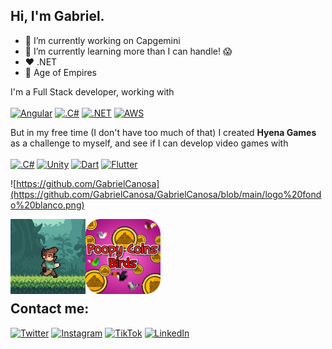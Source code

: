 ## Hi, I'm Gabriel.

- 🔭 I’m currently working on Capgemini
- 🌱 I’m currently learning more than I can handle! 😱
- ❤️ .NET
- 🤟  Age of Empires

I'm a Full Stack developer, working with  
</br>
[![Angular](https://img.shields.io/badge/angular-FF0000?style=for-the-badge&logo=angular&logoColor=white&labelColor=101010)]()
[![.C#](https://img.shields.io/badge/csharp-9146FF?style=for-the-badge&logo=csharp&logoColor=white&labelColor=101010)]()
[![.NET](https://img.shields.io/badge/dotnet-9146FF?style=for-the-badge&logo=dotnet&logoColor=white&labelColor=101010)]()
[![AWS](https://img.shields.io/badge/AWS-FA7343?style=for-the-badge&logo=amazon-aws&logoColor=white&labelColor=101010)]()
</br>

But in my free time (I don't have too much of that) I created **Hyena Games** as a challenge to myself, and see if I can develop video games with  
</br>
[![.C#](https://img.shields.io/badge/csharp-9146FF?style=for-the-badge&logo=csharp&logoColor=white&labelColor=101010)]()
[![Unity](https://img.shields.io/badge/unity-232F3E?style=for-the-badge&logo=unity&logoColor=white&labelColor=101010)]()
[![Dart](https://img.shields.io/badge/dart-4285F4?style=for-the-badge&logo=dart&logoColor=white&labelColor=101010)]()
[![Flutter](https://img.shields.io/badge/flutter-1575F9?style=for-the-badge&logo=flutter&logoColor=white&labelColor=101010)]()
</br>

![https://github.com/GabrielCanosa](https://github.com/GabrielCanosa/GabrielCanosa/blob/main/logo%20fondo%20blanco.png)

<a href="https://play.google.com/store/apps/details?id=com.JarlGab.JungleGame"><img src="https://github.com/GabrielCanosa/GabrielCanosa/blob/main/jungle%20tangle.png" align="left" height="120" width="120" ></a>
<a href="https://play.google.com/store/apps/details?id=com.HyenaGames.PoopyCoinsBirds"><img src="https://github.com/GabrielCanosa/GabrielCanosa/blob/main/icono%20poopy%20coins%20birds.png" align="left" height="120" width="120" ></a>

</br></br></br></br></br></br>


## Contact me:

[![Twitter](https://img.shields.io/badge/Twitter-%231DA1F2?style=for-the-badge&logo=twitter&logoColor=white)](https://twitter.com/HyenaSoftware)
[![Instagram](https://img.shields.io/badge/Instagram-%23E4405F.svg?&style=for-the-badge&logo=instagram&logoColor=white)](https://www.instagram.com/hyena.games/)
[![TikTok](https://img.shields.io/badge/TikTok-12100E?style=for-the-badge&logo=tiktok&logoColor=white)](https://vm.tiktok.com/ZMJEw2Aj7/)
[![LinkedIn](https://img.shields.io/badge/LinkedIn-%230077B5.svg?&style=for-the-badge&logo=linkedin)](https://www.linkedin.com/in/gabriel-canosa-66a5179a/)
